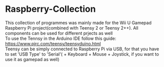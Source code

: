 # Raspberry-Collection
This collection of programmes was mainly made for the Wii U Gamepad Raspberry Pi project(combined with Teensy 2 or Teensy 2++). All components can be used for different prjects as well<br>
To use the Tennsy in the Arduino IDE follow this guide: https://www.pjrc.com/teensy/teensyduino.html<br>
Teensy can be simply connected to Raspberry Pi via USB, for that you have to set 'USB Type' to 'Serial'( + Keyboard + Mouse + Joystick, if you want to use it as gamepad as well)<br>

